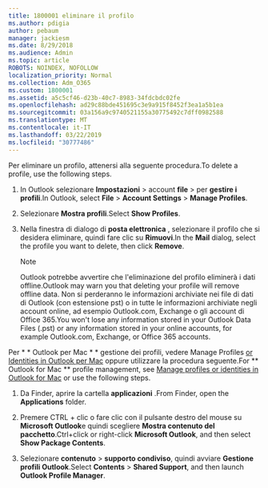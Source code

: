 ```yaml
---
title: 1800001 eliminare il profilo
ms.author: pdigia
author: pebaum
manager: jackiesm
ms.date: 8/29/2018
ms.audience: Admin
ms.topic: article
ROBOTS: NOINDEX, NOFOLLOW
localization_priority: Normal
ms.collection: Adm_O365
ms.custom: 1800001
ms.assetid: a5c5cf46-d23b-40c7-8983-34fdcbdc02fe
ms.openlocfilehash: ad29c88bde451695c3e9a915f8452f3ea1a5b1ea
ms.sourcegitcommit: 03a156a9c9740521155a30775492c7dff0982588
ms.translationtype: MT
ms.contentlocale: it-IT
ms.lasthandoff: 03/22/2019
ms.locfileid: "30777486"
---
```

<span data-ttu-id="a9f06-102">Per eliminare un profilo, attenersi alla seguente procedura.</span><span class="sxs-lookup"><span data-stu-id="a9f06-102">To delete a profile, use the following steps.</span></span>
  
1. <span data-ttu-id="a9f06-103">In Outlook selezionare **Impostazioni** \> account **file** \> per **gestire i profili**.</span><span class="sxs-lookup"><span data-stu-id="a9f06-103">In Outlook, select **File** \> **Account Settings** \> **Manage Profiles**.</span></span>
    
2. <span data-ttu-id="a9f06-104">Selezionare **Mostra profili**.</span><span class="sxs-lookup"><span data-stu-id="a9f06-104">Select **Show Profiles**.</span></span>
    
3. <span data-ttu-id="a9f06-105">Nella finestra di dialogo di **posta elettronica** , selezionare il profilo che si desidera eliminare, quindi fare clic su **Rimuovi**.</span><span class="sxs-lookup"><span data-stu-id="a9f06-105">In the **Mail** dialog, select the profile you want to delete, then click **Remove**.</span></span>
    
    > [!NOTE]
    > <span data-ttu-id="a9f06-106">Outlook potrebbe avvertire che l'eliminazione del profilo eliminerà i dati offline.</span><span class="sxs-lookup"><span data-stu-id="a9f06-106">Outlook may warn you that deleting your profile will remove offline data.</span></span> <span data-ttu-id="a9f06-107">Non si perderanno le informazioni archiviate nei file di dati di Outlook (con estensione pst) o in tutte le informazioni archiviate negli account online, ad esempio Outlook.com, Exchange o gli account di Office 365.</span><span class="sxs-lookup"><span data-stu-id="a9f06-107">You won't lose any information stored in your Outlook Data Files (.pst) or any information stored in your online accounts, for example Outlook.com, Exchange, or Office 365 accounts.</span></span> 
  
<span data-ttu-id="a9f06-108">Per \* \* Outlook per Mac \* \* gestione dei profili, vedere Manage Profiles [or Identities in Outlook per Mac](https://support.office.com/article/fed2a955-74df-4a24-bef6-78a426958c4c.aspx) oppure utilizzare la procedura seguente.</span><span class="sxs-lookup"><span data-stu-id="a9f06-108">For \*\* Outlook for Mac \*\* profile management, see [Manage profiles or identities in Outlook for Mac](https://support.office.com/article/fed2a955-74df-4a24-bef6-78a426958c4c.aspx) or use the following steps.</span></span> 
  
1. <span data-ttu-id="a9f06-109">Da Finder, aprire la cartella **applicazioni** .</span><span class="sxs-lookup"><span data-stu-id="a9f06-109">From Finder, open the **Applications** folder.</span></span> 
    
2. <span data-ttu-id="a9f06-110">Premere CTRL + clic o fare clic con il pulsante destro del mouse su **Microsoft Outlook**e quindi scegliere **Mostra contenuto del pacchetto**.</span><span class="sxs-lookup"><span data-stu-id="a9f06-110">Ctrl+click or right-click **Microsoft Outlook**, and then select **Show Package Contents**.</span></span>
    
3. <span data-ttu-id="a9f06-111">Selezionare **contenuto** \> **supporto condiviso**, quindi avviare **Gestione profili Outlook**.</span><span class="sxs-lookup"><span data-stu-id="a9f06-111">Select **Contents** \> **Shared Support**, and then launch **Outlook Profile Manager**.</span></span>
    

